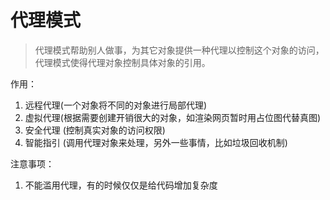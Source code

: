 # 代理模式

> 代理模式帮助别人做事，为其它对象提供一种代理以控制这个对象的访问，代理模式使得代理对象控制具体对象的引用。


作用： 
  1. 远程代理(一个对象将不同的对象进行局部代理)
  2. 虚拟代理(根据需要创建开销很大的对象，如渲染网页暂时用占位图代替真图)
  3. 安全代理 (控制真实对象的访问权限)
  4. 智能指引 (调用代理对象来处理，另外一些事情，比如垃圾回收机制)

注意事项：
  1. 不能滥用代理，有的时候仅仅是给代码增加复杂度
